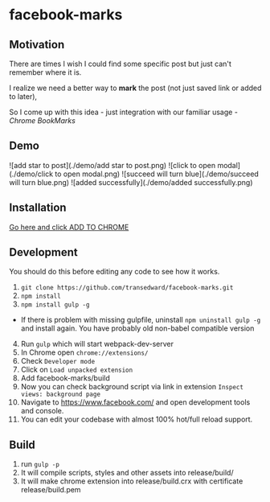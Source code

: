facebook-marks
===============================
## Motivation
There are times I wish I could find some specific post but just can't remember where it is.

I realize we need a better way to **mark** the post (not just saved link or added to later),

So I come up with this idea - just integration with our familiar usage - *Chrome BookMarks*

## Demo
![add star to post](./demo/add star to post.png)
![click to open modal](./demo/click to open modal.png)
![succeed will turn blue](./demo/succeed will turn blue.png)
![added successfully](./demo/added successfully.png)

## Installation
[Go here and click ADD TO CHROME](https://chrome.google.com/webstore/detail/facebook-marks/hlngdmfhfknkelobbofinlldicpioilm?hl=zh-TW)

## Development
You should do this before editing any code to see how it works.

1. `git clone https://github.com/transedward/facebook-marks.git`
2. `npm install`
3. `npm install gulp -g`
  - If there is problem with missing gulpfile, uninstall `npm uninstall gulp -g` and install again. You have probably old non-babel compatible version

4. Run `gulp` which will start webpack-dev-server
5. In Chrome open `chrome://extensions/`
6. Check `Developer mode`
7. Click on `Load unpacked extension`
8. Add facebook-marks/build
9. Now you can check background script via link in extension `Inspect views: background page`
10. Navigate to https://www.facebook.com/ and open development tools and console.
11. You can edit your codebase with almost 100% hot/full reload support.

## Build
1. run `gulp -p`
2. It will compile scripts, styles and other assets into release/build/
3. It will make chrome extension into release/build.crx with certificate release/build.pem
